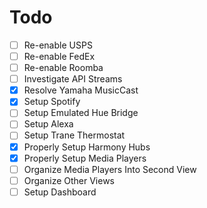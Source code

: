 # Todo


- [ ] Re-enable USPS
- [ ] Re-enable FedEx
- [ ] Re-enable Roomba
- [ ] Investigate API Streams
- [x] Resolve Yamaha MusicCast
- [x] Setup Spotify
- [ ] Setup Emulated Hue Bridge
- [ ] Setup Alexa
- [ ] Setup Trane Thermostat
- [x] Properly Setup Harmony Hubs
- [x] Properly Setup Media Players
- [ ] Organize Media Players Into Second View
- [ ] Organize Other Views
- [ ] Setup Dashboard
